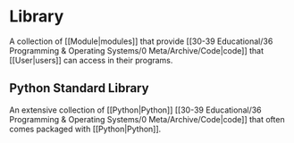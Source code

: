 
# Library

A collection of [[Module|modules]] that provide [[30-39 Educational/36 Programming & Operating Systems/0 Meta/Archive/Code|code]] that [[User|users]] can access in their programs.

## Python Standard Library

An extensive collection of [[Python|Python]] [[30-39 Educational/36 Programming & Operating Systems/0 Meta/Archive/Code|code]] that often comes packaged with [[Python|Python]].